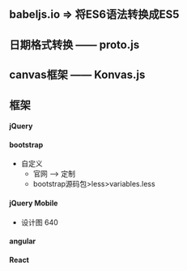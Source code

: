 ## babeljs.io => 将ES6语法转换成ES5
## 日期格式转换 —— proto.js
## canvas框架 —— Konvas.js
## 框架
#### jQuery
#### bootstrap
- 自定义
	+ 官网 ——> 定制
	+ bootstrap源码包>less>variables.less
#### jQuery Mobile
- 设计图 640
#### angular
#### React
